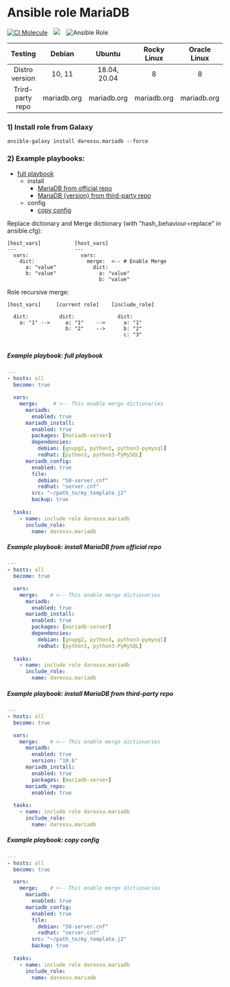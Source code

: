 # Ansible role MariaDB

[![CI Molecule](https://github.com/darexsu/ansible-role-mariadb/actions/workflows/ci.yml/badge.svg)](https://github.com/darexsu/ansible-role-mariadb/actions/workflows/ci.yml)&emsp;![](https://img.shields.io/static/v1?label=idempotence&message=ok&color=success)&emsp;![Ansible Role](https://img.shields.io/ansible/role/d/57634?color=blue&label=downloads)

|  Testing         |  Debian            |  Ubuntu         |  Rocky Linux  | Oracle Linux |
| :--------------: | :----------------: | :-------------: | :-----------: | :----------: |
| Distro version   |  10, 11            | 18.04, 20.04    |  8            | 8            |
| Trird-party repo |  mariadb.org       |   mariadb.org   |   mariadb.org |  mariadb.org | 
### 1) Install role from Galaxy
```
ansible-galaxy install darexsu.mariadb --force
```

### 2) Example playbooks: 

- [full playbook](#example-playbook-full-playbook)
  - install
    - [MariaDB from official repo](#example-playbook-install-mariadb-from-official-repo)
    - [MariaDB {version} from third-party repo](#example-playbook-install-mariadb-from-third-party-repo)
  - config
    - [copy config](#example-playbook-copy-config)

Replace dictionary and Merge dictionary (with "hash_behaviour=replace" in ansible.cfg):
```
[host_vars]           [host_vars]
---                   ---
  vars:                 vars:
    dict:                 merge:  <-- # Enable Merge
      a: "value"            dict: 
      b: "value"              a: "value" 
                              b: "value"
```
Role recursive merge:
```
[host_vars]     [current role]    [include_role]
  
  dict:          dict:              dict:
    a: "1" -->     a: "1"    -->      a: "1"
                   b: "2"    -->      b: "2"
                                      c: "3"
    
```

##### Example playbook: full playbook
```yaml
---
- hosts: all
  become: true

  vars:
    merge:     # <-- This enable merge dictionaries           
      mariadb:
        enabled: true
      mariadb_install:      
        enabled: true
        packages: [mariadb-server]
        dependencies:
          debian: [gnupg2, python3, python3-pymysql]
          redhat: [python3, python3-PyMySQL]
      mariadb_config:
        enabled: true   
        file:
          debian: "50-server.cnf"
          redhat: "server.cnf"   
        src: "~/path_to/my_template.j2"
        backup: true
  
  tasks:
    - name: include role darexsu.mariadb
      include_role: 
        name: darexsu.mariadb
```

##### Example playbook: install MariaDB from official repo
```yaml
---
- hosts: all
  become: true

  vars:
    merge:    # <-- This enable merge dictionaries
      mariadb:
        enabled: true
      mariadb_install:      
        enabled: true
        packages: [mariadb-server]
        dependencies:
          debian: [gnupg2, python3, python3-pymysql]
          redhat: [python3, python3-PyMySQL]
  
  tasks:
    - name: include role darexsu.mariadb
      include_role: 
        name: darexsu.mariadb
```
##### Example playbook: install MariaDB from third-party repo
```yaml
---
- hosts: all
  become: true

  vars:
    merge:    # <-- This enable merge dictionaries
      mariadb:
        enabled: true
        version: "10.6"
      mariadb_install:      
        enabled: true
        packages: [mariadb-server]
      mariadb_repo:
        enabled: true
  
  tasks:
    - name: include role darexsu.mariadb
      include_role: 
        name: darexsu.mariadb
```

##### Example playbook: copy config
```yaml
---
- hosts: all
  become: true

  vars:
    merge:    # <-- This enable merge dictionaries
      mariadb:
        enabled: true
      mariadb_config:
        enabled: true   
        file:
          debian: "50-server.cnf"
          redhat: "server.cnf"   
        src: "~/path_to/my_template.j2"
        backup: true
  
  tasks:
    - name: include role darexsu.mariadb
      include_role: 
        name: darexsu.mariadb
```